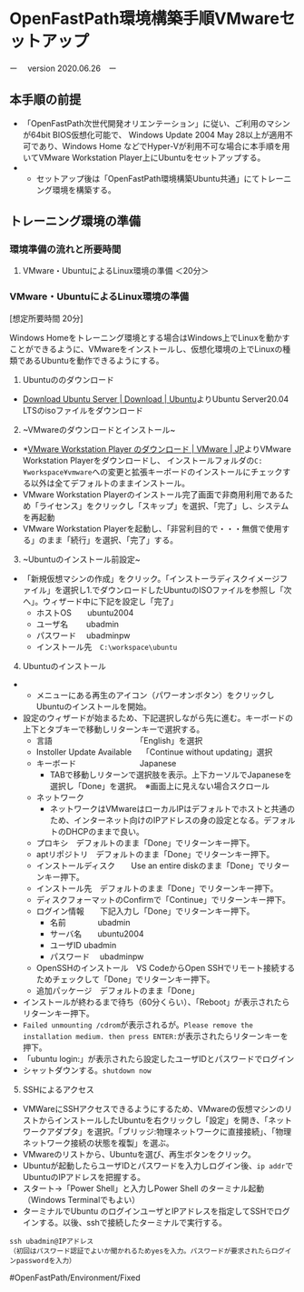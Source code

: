 # OpenFastPath環境構築手順VMwareセットアップ
ー　 version 2020.06.26　ー

## 本手順の前提

* 「OpenFastPath次世代開発オリエンテーション」に従い、ご利用のマシンが64bit BIOS仮想化可能で、 Windows Update 2004 May 28以上が適用不可であり、Windows Home などでHyper-Vが利用不可な場合に本手順を用いてVMware Workstation Player上にUbuntuをセットアップする。
* * セットアップ後は「OpenFastPath環境構築Ubuntu共通」にてトレーニング環境を構築する。

## トレーニング環境の準備

### 環境準備の流れと所要時間

1. VMware・UbuntuによるLinux環境の準備 ＜20分＞

### VMware・UbuntuによるLinux環境の準備
[想定所要時間 20分]

Windows Homeをトレーニング環境とする場合はWindows上でLinuxを動かすことができるように、VMwareをインストールし、仮想化環境の上でLinuxの種類であるUbuntuを動作できるようにする。

1. Ubuntuののダウンロード
* [Download Ubuntu Server | Download | Ubuntu](https://ubuntu.com/download/server)よりUbuntu Server20.04 LTSのisoファイルをダウンロード

2. ~VMwareのダウンロードとインストール~
* *[VMware Workstation Player のダウンロード | VMware | JP](https://www.vmware.com/jp/products/workstation-player/workstation-player-evaluation.html)よりVMware Workstation Playerをダウンロードし、 インストールフォルダの`C:¥workspace¥vmware`への変更と拡張キーボードのインストールにチェックする以外は全てデフォルトのままインストール。
* VMware Workstation Playerのインストール完了画面で非商用利用であるため「ライセンス」をクリックし「スキップ」を選択、「完了」し、システムを再起動
* VMware Workstation Playerを起動し、「非営利目的で・・・無償で使用する」のまま「続行」を選択、「完了」する。

3. ~Ubuntuのインストール前設定~
* 「新規仮想マシンの作成」をクリック。「インストーラディスクイメージファイル」を選択し1.でダウンロードしたUbuntuのISOファイルを参照し「次へ」。ウィザード中に下記を設定し「完了」
	* ホストOS　　ubuntu2004
	* ユーザ名　　 ubadmin
	* パスワード　 ubadminpw
	* インストール先　`C:\workspace\ubuntu`

4. Ubuntuのインストール
* * メニューにある再生のアイコン（パワーオンボタン）をクリックしUbuntuのインストールを開始。
* 設定のウィザードが始まるため、下記選択しながら先に進む。キーボードの上下とタブキーで移動しリターンキーで選択する。
	* 言語　　　　　　　　　　　「English」を選択
	* Instoller Update Available　  「Continue without updating」選択
	* キーボード　　　　　　　　Japanese
		* TABで移動しリターンで選択肢を表示。上下カーソルでJapaneseを選択し「Done」を選択。　※画面上に見えない場合スクロール
	* ネットワーク
		* ネットワークはVMwareはローカルIPはデフォルトでホストと共通のため、インターネット向けのIPアドレスの身の設定となる。デフォルトのDHCPのままで良い。
	* プロキシ　デフォルトのまま「Done」でリターンキー押下。
	* aptリポジトリ　デフォルトのまま「Done」でリターンキー押下。
	* インストールディスク　　Use an entire diskのまま「Done」でリターンキー押下。
	* インストール先　デフォルトのまま「Done」でリターンキー押下。
	* ディスクフォーマットのConfirmで「Continue」でリターンキー押下。
	* ログイン情報　　下記入力し「Done」でリターンキー押下。
		* 名前　　　　ubadmin
		* サーバ名　　ubuntu2004
		* ユーザID        ubadmin
		* パスワード　 ubadminpw
	* OpenSSHのインストール　VS CodeからOpen SSHでリモート接続するためチェックして「Done」でリターンキー押下。
	* 追加パッケージ　デフォルトのまま「Done」
* インストールが終わるまで待ち（60分くらい）、「Reboot」が表示されたらリターンキー押下。
* `Failed unmounting /cdrom`が表示されるが。`Please remove the installation medium. then press ENTER:`が表示されたらリターンキーを押下。
* 「ubuntu login:」が表示されたら設定したユーザIDとパスワードでログイン
* シャットダウンする。`shutdown now`
	
5. SSHによるアクセス

* VMWareにSSHアクセスできるようにするため、VMwareの仮想マシンのリストからインストールしたUbuntuを右クリックし「設定」を開き、「ネットワークアダプタ」を選択。「ブリッジ:物理ネットワークに直接接続」、「物理ネットワーク接続の状態を複製」を選ぶ。
* VMwareのリストから、Ubuntuを選び、再生ボタンをクリック。
* Ubuntuが起動したらユーザIDとパスワードを入力しログイン後、`ip addr`でUbuntuのIPアドレスを把握する。
* スタート→「Power Shell」と入力しPower Shell のターミナル起動（Windows Terminalでもよい）
* ターミナルでUbuntu のログインユーザとIPアドレスを指定してSSHでログインする。以後、sshで接続したターミナルで実行する。
```
ssh ubadmin@IPアドレス
（初回はパスワード認証でよいか聞かれるためyesを入力。パスワードが要求されたらログインpasswordを入力）
```
	
#OpenFastPath/Environment/Fixed